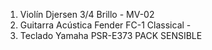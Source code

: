 1. Violín Djersen 3/4 Brillo - MV-02
2. Guitarra Acústica Fender FC-1 Classical - 
3. Teclado Yamaha PSR-E373 PACK SENSIBLE